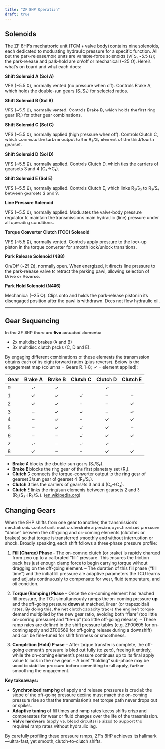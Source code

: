 ```yaml
---
title: "ZF 8HP Operation"
draft: true
---
```


## Solenoids
The ZF 8HP’s mechatronic unit (TCM + valve body) contains nine solenoids, each dedicated to modulating hydraulic pressure for a specific function. All but the park-release/hold units are variable‐force solenoids (VFS, ~5.5 Ω); the park‐release and park‐hold are on/off or mechanical (~25 Ω). Here’s what’s on board and what each does:

**Shift Solenoid A (Sol A)**

VFS (~5.5 Ω), normally vented (no pressure when off). Controls Brake A, which holds the double-sun gears (S₁/S₂) for selected ratios. 

**Shift Solenoid B (Sol B)**

VFS (~5.5 Ω), normally vented. Controls Brake B, which holds the first ring gear (R₁) for other gear combinations. 

**Shift Solenoid C (Sol C)**

VFS (~5.5 Ω), normally applied (high pressure when off). Controls Clutch C, which connects the turbine output to the R₃/S₄ element of the third/fourth gearset. 

**Shift Solenoid D (Sol D)**

VFS (~5.5 Ω), normally applied. Controls Clutch D, which ties the carriers of gearsets 3 and 4 (C₃→C₄). 

**Shift Solenoid E (Sol E)**

VFS (~5.5 Ω), normally applied. Controls Clutch E, which links R₂/S₃ to R₃/S₄ between gearsets 2 and 3. 

**Line Pressure Solenoid**

VFS (~5.5 Ω), normally applied. Modulates the valve-body pressure regulator to maintain the transmission’s main hydraulic (line) pressure under all operating conditions. 

**Torque Converter Clutch (TCC) Solenoid**

VFS (~5.5 Ω), normally vented. Controls apply pressure to the lock-up piston in the torque converter for smooth lock/unlock transitions. 

**Park Release Solenoid (N88)**

On/Off (~25 Ω), normally open. When energized, it directs line pressure to the park-release valve to retract the parking pawl, allowing selection of Drive or Reverse. 

**Park Hold Solenoid (N486)**

Mechanical (~25 Ω). Clips onto and holds the park-release piston in its disengaged position after the pawl is withdrawn. Does not flow hydraulic oil. 

--- 

## Gear Sequencing
In the ZF 8HP there are **five** actuated elements:
 - 2x multidisc brakes (A and B)
 - 3x multidisc clutch packs (C, D and E). 
 
 By engaging different combinations of these elements the transmission obtains each of its eight forward ratios (plus reverse). Below is the engagement map (columns = Gears R, 1–8; ✓ = element applied):

| Gear | Brake A | Brake B | Clutch C | Clutch D | Clutch E |
| ---- | :-----: | :-----: | :------: | :------: | :------: |
| R    |    ✓    |    ✓    |     –    |     ✓    |     –    |
| 1    |    ✓    |    ✓    |     ✓    |     –    |     –    |
| 2    |    ✓    |    ✓    |     –    |     –    |     ✓    |
| 3    |    –    |    ✓    |     ✓    |     –    |     ✓    |
| 4    |    –    |    ✓    |     –    |     ✓    |     ✓    |
| 5    |    –    |    ✓    |     ✓    |     ✓    |     –    |
| 6    |    –    |    –    |     ✓    |     ✓    |     ✓    |
| 7    |    ✓    |    –    |     ✓    |     ✓    |     –    |
| 8    |    ✓    |    –    |     –    |     ✓    |     ✓    |

 - **Brake A** blocks the double‐sun gears (S₁/S₂).
 - **Brake B** blocks the ring gear of the first planetary set (R₁).
 - **Clutch C** connects the torque-converter output to the ring gear of gearset 3/sun gear of gearset 4 (R₃/S₄).
 - **Clutch D** ties the carriers of gearsets 3 and 4 (C₃→C₄).
 - **Clutch E** links the ring/sun elements between gearsets 2 and 3 (R₂/S₃→R₃/S₄). ([en.wikipedia.org][1])

[1]: https://en.wikipedia.org/wiki/ZF_8HP_transmission "ZF 8HP transmission"

## Changing Gears
When the 8HP shifts from one gear to another, the transmission’s mechatronic control unit must orchestrate a precise, synchronized pressure “dance” between the off-going and on-coming elements (clutches or brakes) so that torque is transferred smoothly and without interruption or shock.  Broadly speaking, each shift follows a three-phase pressure profile:

1. **Fill (Charge) Phase**
   – The on-coming clutch (or brake) is rapidly charged from zero up to a calibrated “fill” pressure.  This ensures the friction pack has just enough clamp force to begin carrying torque without dragging on the off-going element.
   – The duration of this fill phase (“fill time”) and the initial fill pressure are adaptive parameters the TCU learns and adjusts continuously to compensate for wear, fluid temperature, and oil condition.

2. **Torque (Ramping) Phase**
   – Once the on-coming element has reached fill pressure, the TCU simultaneously ramps the on-coming pressure **up** and the off-going pressure **down** at matched, linear (or trapezoidal) rates.  By doing this, the net clutch capacity tracks the engine’s torque demand multiplied by the new gear ratio, avoiding both “flare” (too little on-coming pressure) and “tie-up” (too little off-going release).
   – These ramp rates are defined in the shift pressure tables (e.g. ZF00605 for on-coming apply and ZF00569 for off-going release during a downshift) and can be fine-tuned for shift firmness or smoothness.

3. **Completion (Hold) Phase**
   – After torque transfer is complete, the off-going element’s pressure is bled out fully (to zero), freeing it entirely, while the on-coming element’s pressure continues up to its final apply value to lock in the new gear.
   – A brief “holding” sub-phase may be used to stabilize pressure before committing to full apply, further smoothing the engagement.

**Key takeaways:**

* **Synchronized ramping** of apply and release pressures is crucial: the slope of the off-going pressure decline must match the on-coming pressure rise so that the transmission’s net torque path never drops out or spikes.
* **Adaptive tuning** of fill times and ramp rates keeps shifts crisp and compensates for wear or fluid changes over the life of the transmission.
* **Valve hardware** (apply vs. bleed circuits) is sized to support the required ramp rates without hydraulic lag.

By carefully profiling these pressure ramps, ZF’s 8HP achieves its hallmark—ultra-fast, yet smooth, clutch-to-clutch shifts.

[1]: https://www.8speed.au/blogs/news/the-complete-guide-to-adaptations-on-turbolamik-how-why-and-getting-it-right "The Complete Guide to Adaptations on TurboLAMIK: How, Why, and Getting ..."
[2]: https://forum.pcmtec.com/topic/149-howto-zf-transmission-maps/ "HOWTO: ZF Transmission maps - PCMTEC Forums"

